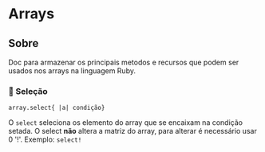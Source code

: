 # Arrays

## Sobre

Doc para armazenar os principais metodos e recursos que podem ser usados nos arrays na linguagem Ruby.

### :small_orange_diamond: Seleção

```
array.select{ |a| condição}
```

O `select` seleciona os elemento do array que se encaixam na condição setada. O select **não** altera a matriz do array, para alterar é necessário usar 0 '!'. Exemplo: `select!` 